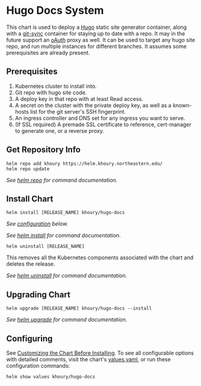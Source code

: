 # Hugo Docs System

This chart is used to deploy a [Hugo](https://gohugo.io) static site generator container, along with a [git-sync](https://github.com/kubernetes/git-sync) container for staying up to date with a repo. It may in the future support an [oAuth](https://github.com/oauth2-proxy/oauth2-proxy) proxy as well. It can be used to target any hugo site repo, and run multiple instances for different branches. It assumes some prerequisites are already present.

## Prerequisites 

1. Kubernetes cluster to install into.
2. Git repo with hugo site code.
3. A deploy key in that repo with at least Read access.
4. A secret on the cluster with the private deploy key, as well as a known-hosts list for the git server's SSH fingerprint.
5. An ingress controller and DNS set for any ingress you want to serve.
6. (If SSL required) A premade SSL certificate to reference, cert-manager to generate one, or a reverse proxy.

## Get Repository Info
```console
helm repo add khoury https://helm.khoury.northeastern.edu/
helm repo update
```

_See [helm repo](https://helm.sh/docs/helm/helm_repo/) for command documentation._

## Install Chart

```console
helm install [RELEASE_NAME] khoury/hugo-docs
```

_See [configuration](#configuring) below._

_See [helm install](https://helm.sh/docs/helm/helm_install/) for command documentation._

```console
helm uninstall [RELEASE_NAME]
```

This removes all the Kubernetes components associated with the chart and deletes the release.

_See [helm uninstall](https://helm.sh/docs/helm/helm_uninstall/) for command documentation._

## Upgrading Chart

```console
helm upgrade [RELEASE_NAME] khoury/hugo-docs --install
```

_See [helm upgrade](https://helm.sh/docs/helm/helm_upgrade/) for command documentation._

## Configuring

See [Customizing the Chart Before Installing](https://helm.sh/docs/intro/using_helm/#customizing-the-chart-before-installing). To see all configurable options with detailed comments, visit the chart's [values.yaml](./values.yaml), or run these configuration commands:

```console
helm show values khoury/hugo-docs
```